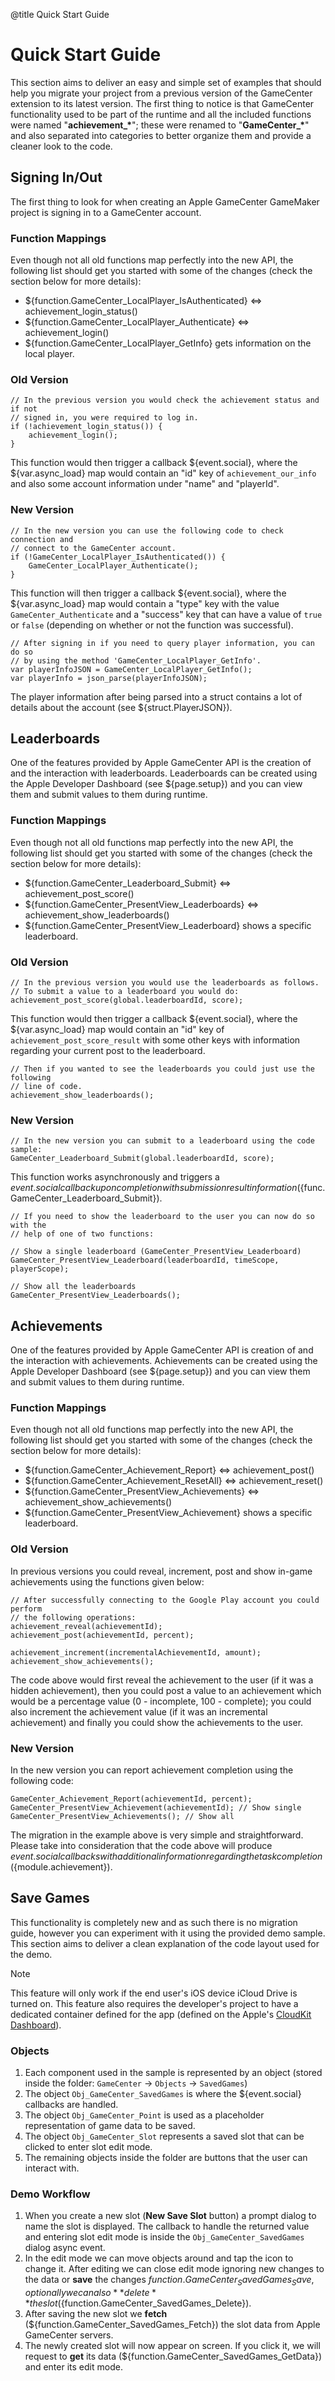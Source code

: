 @title Quick Start Guide

# Quick Start Guide

This section aims to deliver an easy and simple set of examples that should help you migrate your project from a previous version of the GameCenter extension to its latest version. The first thing to notice is that GameCenter functionality used to be part of the runtime and all the included functions were named "**achievement_\***"; these were renamed to "**GameCenter_\***" and also separated into categories to better organize them and provide a cleaner look to the code.

## Signing In/Out

The first thing to look for when creating an Apple GameCenter GameMaker project is signing in to a GameCenter account.

### Function Mappings

Even though not all old functions map perfectly into the new API, the following list should get you started with some of the changes (check the section below for more details):

* ${function.GameCenter_LocalPlayer_IsAuthenticated} ⇔ achievement_login_status()
* ${function.GameCenter_LocalPlayer_Authenticate} ⇔ achievement_login()
* ${function.GameCenter_LocalPlayer_GetInfo} gets information on the local player.

### Old Version

```gml
// In the previous version you would check the achievement status and if not
// signed in, you were required to log in.
if (!achievement_login_status()) {
	achievement_login();
}
```

This function would then trigger a callback ${event.social}, where the ${var.async_load} map would contain an "id" key of `achievement_our_info` and also some account information under "name" and "playerId".

### New Version

```gml
// In the new version you can use the following code to check connection and
// connect to the GameCenter account.
if (!GameCenter_LocalPlayer_IsAuthenticated()) {
	GameCenter_LocalPlayer_Authenticate();
}
```

This function will then trigger a callback ${event.social}, where the ${var.async_load} map would contain a "type" key with the value `GameCenter_Authenticate` and a "success" key that can have a value of `true` or `false` (depending on whether or not the function was successful).

```gml
// After signing in if you need to query player information, you can do so
// by using the method 'GameCenter_LocalPlayer_GetInfo'.
var playerInfoJSON = GameCenter_LocalPlayer_GetInfo();
var playerInfo = json_parse(playerInfoJSON);
```

The player information after being parsed into a struct contains a lot of details about the account (see ${struct.PlayerJSON}).

## Leaderboards

One of the features provided by Apple GameCenter API is the creation of and the interaction with leaderboards. Leaderboards can be created using the Apple Developer Dashboard (see ${page.setup}) and you can view them and submit values to them during runtime.

### Function Mappings

Even though not all old functions map perfectly into the new API, the following list should get you started with some of the changes (check the section below for more details):

* ${function.GameCenter_Leaderboard_Submit} ⇔ achievement_post_score()
* ${function.GameCenter_PresentView_Leaderboards} ⇔ achievement_show_leaderboards()
* ${function.GameCenter_PresentView_Leaderboard} shows a specific leaderboard.

### Old Version

```gml
// In the previous version you would use the leaderboards as follows.
// To submit a value to a leaderboard you would do:
achievement_post_score(global.leaderboardId, score);
```

This function would then trigger a callback ${event.social}, where the ${var.async_load} map would contain an "id" key of `achievement_post_score_result` with some other keys with information regarding your current post to the leaderboard.

```gml
// Then if you wanted to see the leaderboards you could just use the following
// line of code.
achievement_show_leaderboards();
```

### New Version

```gml
// In the new version you can submit to a leaderboard using the code sample:
GameCenter_Leaderboard_Submit(global.leaderboardId, score);
```

This function works asynchronously and triggers a ${event.social} callback upon completion with submission result information (${func.GameCenter_Leaderboard_Submit}).

```gml
// If you need to show the leaderboard to the user you can now do so with the
// help of one of two functions:

// Show a single leaderboard (GameCenter_PresentView_Leaderboard)
GameCenter_PresentView_Leaderboard(leaderboardId, timeScope, playerScope);

// Show all the leaderboards
GameCenter_PresentView_Leaderboards();
```

## Achievements

One of the features provided by Apple GameCenter API is creation of and the interaction with achievements. Achievements can be created using the Apple Developer Dashboard (see ${page.setup}) and you can view them and submit values to them during runtime.

### Function Mappings

Even though not all old functions map perfectly into the new API, the following list should get you started with some of the changes (check the section below for more details):

* ${function.GameCenter_Achievement_Report} ⇔ achievement_post()
* ${function.GameCenter_Achievement_ResetAll} ⇔ achievement_reset()
* ${function.GameCenter_PresentView_Achievements} ⇔ achievement_show_achievements()
* ${function.GameCenter_PresentView_Achievement} shows a specific leaderboard.

### Old Version

In previous versions you could reveal, increment, post and show in-game achievements using the functions given below:

```gml
// After successfully connecting to the Google Play account you could perform
// the following operations:
achievement_reveal(achievementId);
achievement_post(achievementId, percent);

achievement_increment(incrementalAchievementId, amount);
achievement_show_achievements();
```

The code above would first reveal the achievement to the user (if it was a hidden achievement), then you could post a value to an achievement which would be a percentage value (0 - incomplete, 100 - complete); you could also increment the achievement value (if it was an incremental achievement) and finally you could show the achievements to the user.

### New Version

In the new version you can report achievement completion using the following code:

```gml
GameCenter_Achievement_Report(achievementId, percent);
GameCenter_PresentView_Achievement(achievementId); // Show single
GameCenter_PresentView_Achievements(); // Show all
```

The migration in the example above is very simple and straightforward. Please take into consideration that the code above will produce ${event.social} callbacks with additional information regarding the task completion (${module.achievement}).

## Save Games

This functionality is completely new and as such there is no migration guide, however you can experiment with it using the provided demo sample. This section aims to deliver a clean explanation of the code layout used for the demo.

> [!NOTE]
> This feature will only work if the end user's iOS device iCloud Drive is turned on. This feature also requires the developer's project to have a dedicated container defined for the app (defined on the Apple's [CloudKit Dashboard](https://icloud.developer.apple.com/dashboard/home)).

### Objects

1. Each component used in the sample is represented by an object (stored inside the folder: `GameCenter` → `Objects` → `SavedGames`)
2. The object `Obj_GameCenter_SavedGames` is where the ${event.social} callbacks are handled.
3. The object `Obj_GameCenter_Point` is used as a placeholder representation of game data to be saved.
4. The object `Obj_GameCenter_Slot` represents a saved slot that can be clicked to enter slot edit mode.
5. The remaining objects inside the folder are buttons that the user can interact with.

### Demo Workflow

1. When you create a new slot (**New Save Slot** button) a prompt dialog to name the slot is displayed. The callback to handle the returned value and entering slot edit mode is inside the `Obj_GameCenter_SavedGames` dialog async event.
2. In the edit mode we can move objects around and tap the icon to change it. After editing we can close edit mode ignoring new changes to the data or **save** the changes ${function.GameCenter_SavedGames_Save}, optionally we can also **delete** the slot (${function.GameCenter_SavedGames_Delete}).
3. After saving the new slot we **fetch** (${function.GameCenter_SavedGames_Fetch}) the slot data from Apple GameCenter servers.
4. The newly created slot will now appear on screen. If you click it, we will request to **get** its data (${function.GameCenter_SavedGames_GetData}) and enter its edit mode.